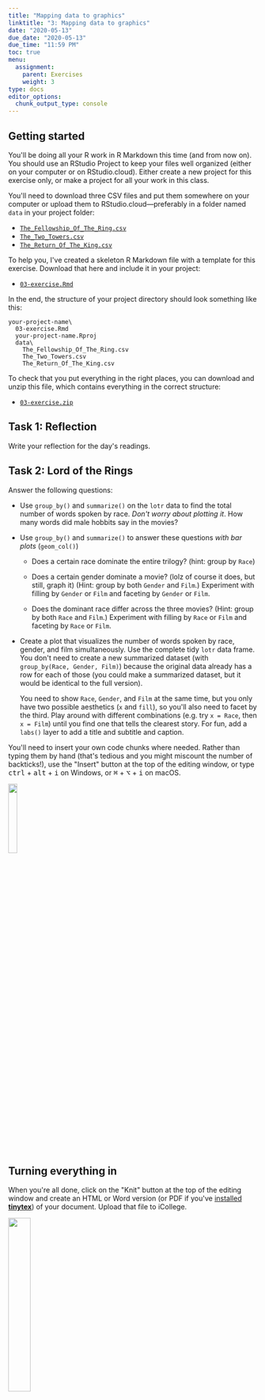 ```yaml
---
title: "Mapping data to graphics"
linktitle: "3: Mapping data to graphics"
date: "2020-05-13"
due_date: "2020-05-13"
due_time: "11:59 PM"
toc: true
menu:
  assignment:
    parent: Exercises
    weight: 3
type: docs
editor_options: 
  chunk_output_type: console
---
```


## Getting started

You'll be doing all your R work in R Markdown this time (and from now on). You should use an RStudio Project to keep your files well organized (either on your computer or on RStudio.cloud). Either create a new project for this exercise only, or make a project for all your work in this class.

You'll need to download three CSV files and put them somewhere on your computer or upload them to RStudio.cloud—preferably in a folder named `data` in your project folder:

- [<i class="fas fa-file-csv"></i> `The_Fellowship_Of_The_Ring.csv`](/projects/03-exercise/data/The_Fellowship_Of_The_Ring.csv)
- [<i class="fas fa-file-csv"></i> `The_Two_Towers.csv`](/projects/03-exercise/data/The_Two_Towers.csv)
- [<i class="fas fa-file-csv"></i> `The_Return_Of_The_King.csv`](/projects/03-exercise/data/The_Return_Of_The_King.csv)

To help you, I've created a skeleton R Markdown file with a template for this exercise. Download that here and include it in your project:

- [<i class="fab fa-r-project"></i> `03-exercise.Rmd`](/projects/03-exercise/03-exercise.Rmd)

In the end, the structure of your project directory should look something like this:

```text
your-project-name\
  03-exercise.Rmd
  your-project-name.Rproj
  data\
    The_Fellowship_Of_The_Ring.csv
    The_Two_Towers.csv
    The_Return_Of_The_King.csv
```

To check that you put everything in the right places, you can download and unzip this file, which contains everything in the correct structure:

- [<i class="fas fa-file-archive"></i> `03-exercise.zip`](/projects/03-exercise.zip)


## Task 1: Reflection

Write your reflection for the day's readings.


## Task 2: Lord of the Rings

Answer the following questions:

- Use `group_by()` and `summarize()` on the `lotr` data to find the total number of words spoken by race. *Don't worry about plotting it*. How many words did male hobbits say in the movies?

- Use `group_by()` and `summarize()` to answer these questions *with bar plots* (`geom_col()`)

    - Does a certain race dominate the entire trilogy? (hint: group by `Race`)

    - Does a certain gender dominate a movie? (lolz of course it does, but still, graph it) (Hint: group by both `Gender` and `Film`.) Experiment with filling by `Gender` or `Film` and faceting by `Gender` or `Film`.

    - Does the dominant race differ across the three movies? (Hint: group by both `Race` and `Film`.) Experiment with filling by `Race` or `Film` and faceting by `Race` or `Film`.

- Create a plot that visualizes the number of words spoken by race, gender, and film simultaneously. Use the complete tidy `lotr` data frame. You don't need to create a new summarized dataset (with `group_by(Race, Gender, Film)`) because the original data already has a row for each of those (you could make a summarized dataset, but it would be identical to the full version).

    You need to show `Race`, `Gender`, and `Film` at the same time, but you only have two possible aesthetics (`x` and `fill`), so you'll also need to facet by the third. Play around with different combinations (e.g. try `x = Race`, then `x = Film`) until you find one that tells the clearest story. For fun, add a `labs()` layer to add a title and subtitle and caption.

You'll need to insert your own code chunks where needed. Rather than typing them by hand (that's tedious and you might miscount the number of backticks!), use the "Insert" button at the top of the editing window, or type <kbd>ctrl</kbd> + <kbd>alt</kbd> + <kbd>i</kbd> on Windows, or <kbd>⌘</kbd> + <kbd>⌥</kbd> + <kbd>i</kbd> on macOS.

<img src="/img/assignments/insert-chunk-button.png" width="19%" />


## Turning everything in

When you're all done, click on the "Knit" button at the top of the editing window and create an HTML or Word version (or PDF if you've [installed **tinytex**](/resource/install/#install-tinytex)) of your document. Upload that file to iCollege.

<img src="/img/assignments/knit-button.png" width="30%" />

